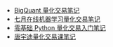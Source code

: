 +   [BigQuant 量化交易笔记](docs/bigquant/README.md)
+   [七月在线机器学习量化交易笔记](docs/julyedu/README.md)
+   [零基础 Python 量化交易入门笔记](docs/lingjichu/README.md)
+   [唐宇迪量化交易课笔记](docs/tangyudi/README.md)